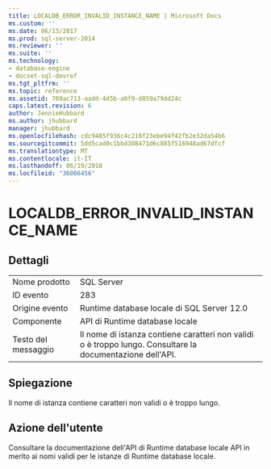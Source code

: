 ```yaml
---
title: LOCALDB_ERROR_INVALID_INSTANCE_NAME | Microsoft Docs
ms.custom: ''
ms.date: 06/13/2017
ms.prod: sql-server-2014
ms.reviewer: ''
ms.suite: ''
ms.technology:
- database-engine
- docset-sql-devref
ms.tgt_pltfrm: ''
ms.topic: reference
ms.assetid: 709ac713-aadd-4d5b-a0f9-d859a79dd24c
caps.latest.revision: 6
author: JennieHubbard
ms.author: jhubbard
manager: jhubbard
ms.openlocfilehash: cdc9485f936c4c210f23ebe94f42fb2e32da54b6
ms.sourcegitcommit: 5dd5cad0c1bbd308471d6c885f516948ad67dfcf
ms.translationtype: MT
ms.contentlocale: it-IT
ms.lasthandoff: 06/19/2018
ms.locfileid: "36066456"
---
```

# <a name="localdberrorinvalidinstancename"></a>LOCALDB_ERROR_INVALID_INSTANCE_NAME
    
## <a name="details"></a>Dettagli  
  
|||  
|-|-|  
|Nome prodotto|SQL Server|  
|ID evento|283|  
|Origine evento|Runtime database locale di SQL Server 12.0|  
|Componente|API di Runtime database locale|  
|Testo del messaggio|Il nome di istanza contiene caratteri non validi o è troppo lungo. Consultare la documentazione dell'API.|  
  
## <a name="explanation"></a>Spiegazione  
 Il nome di istanza contiene caratteri non validi o è troppo lungo.  
  
## <a name="user-action"></a>Azione dell'utente  
 Consultare la documentazione dell'API di Runtime database locale API in merito ai nomi validi per le istanze di Runtime database locale.  
  
  